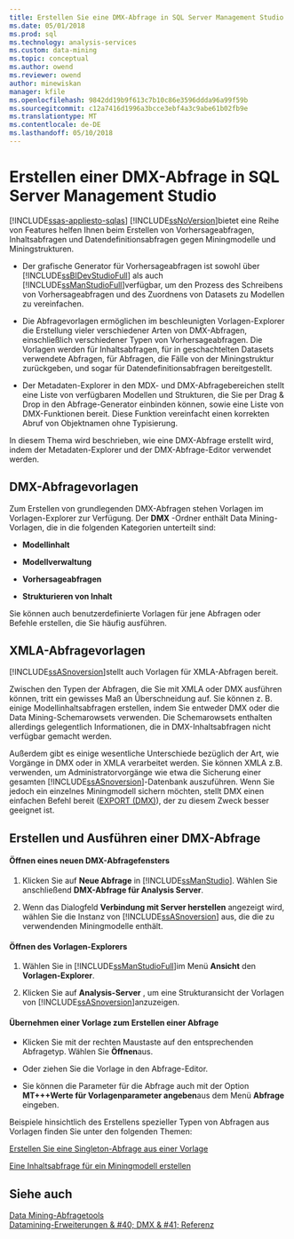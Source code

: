 ```yaml
---
title: Erstellen Sie eine DMX-Abfrage in SQL Server Management Studio | Microsoft Docs
ms.date: 05/01/2018
ms.prod: sql
ms.technology: analysis-services
ms.custom: data-mining
ms.topic: conceptual
ms.author: owend
ms.reviewer: owend
author: minewiskan
manager: kfile
ms.openlocfilehash: 9842dd19b9f613c7b10c86e3596ddda96a99f59b
ms.sourcegitcommit: c12a7416d1996a3bcce3ebf4a3c9abe61b02fb9e
ms.translationtype: MT
ms.contentlocale: de-DE
ms.lasthandoff: 05/10/2018
---
```

# <a name="create-a-dmx-query-in-sql-server-management-studio"></a>Erstellen einer DMX-Abfrage in SQL Server Management Studio
[!INCLUDE[ssas-appliesto-sqlas](../../includes/ssas-appliesto-sqlas.md)]
  [!INCLUDE[ssNoVersion](../../includes/ssnoversion-md.md)]bietet eine Reihe von Features helfen Ihnen beim Erstellen von Vorhersageabfragen, Inhaltsabfragen und Datendefinitionsabfragen gegen Miningmodelle und Miningstrukturen.  
  
-   Der grafische Generator für Vorhersageabfragen ist sowohl über [!INCLUDE[ssBIDevStudioFull](../../includes/ssbidevstudiofull-md.md)] als auch [!INCLUDE[ssManStudioFull](../../includes/ssmanstudiofull-md.md)]verfügbar, um den Prozess des Schreibens von Vorhersageabfragen und des Zuordnens von Datasets zu Modellen zu vereinfachen.  
  
-   Die Abfragevorlagen ermöglichen im beschleunigten Vorlagen-Explorer die Erstellung vieler verschiedener Arten von DMX-Abfragen, einschließlich verschiedener Typen von Vorhersageabfragen. Die Vorlagen werden für Inhaltsabfragen, für in geschachtelten Datasets verwendete Abfragen, für Abfragen, die Fälle von der Miningstruktur zurückgeben, und sogar für Datendefinitionsabfragen bereitgestellt.  
  
-   Der Metadaten-Explorer in den MDX- und DMX-Abfragebereichen stellt eine Liste von verfügbaren Modellen und Strukturen, die Sie per Drag & Drop in den Abfrage-Generator einbinden können, sowie eine Liste von DMX-Funktionen bereit. Diese Funktion vereinfacht einen korrekten Abruf von Objektnamen ohne Typisierung.  
  
 In diesem Thema wird beschrieben, wie eine DMX-Abfrage erstellt wird, indem der Metadaten-Explorer und der DMX-Abfrage-Editor verwendet werden.  
  
##  <a name="BKMK_Templates"></a> DMX-Abfragevorlagen  
 Zum Erstellen von grundlegenden DMX-Abfragen stehen Vorlagen im Vorlagen-Explorer zur Verfügung. Der **DMX** -Ordner enthält Data Mining-Vorlagen, die in die folgenden Kategorien unterteilt sind:  
  
-   **Modellinhalt**  
  
-   **Modellverwaltung**  
  
-   **Vorhersageabfragen**  
  
-   **Strukturieren von Inhalt**  
  
 Sie können auch benutzerdefinierte Vorlagen für jene Abfragen oder Befehle erstellen, die Sie häufig ausführen.  
  
## <a name="xmla-query-templates"></a>XMLA-Abfragevorlagen  
 [!INCLUDE[ssASnoversion](../../includes/ssasnoversion-md.md)]stellt auch Vorlagen für XMLA-Abfragen bereit.  
  
 Zwischen den Typen der Abfragen, die Sie mit XMLA oder DMX ausführen können, tritt ein gewisses Maß an Überschneidung auf. Sie können z. B. einige Modellinhaltsabfragen erstellen, indem Sie entweder DMX oder die Data Mining-Schemarowsets verwenden. Die Schemarowsets enthalten allerdings gelegentlich Informationen, die in DMX-Inhaltsabfragen nicht verfügbar gemacht werden.  
  
 Außerdem gibt es einige wesentliche Unterschiede bezüglich der Art, wie Vorgänge in DMX oder in XMLA verarbeitet werden. Sie können XMLA z.B. verwenden, um Administratorvorgänge wie etwa die Sicherung einer gesamten [!INCLUDE[ssASnoversion](../../includes/ssasnoversion-md.md)]-Datenbank auszuführen. Wenn Sie jedoch ein einzelnes Miningmodell sichern möchten, stellt DMX einen einfachen Befehl bereit ([EXPORT &#40;DMX&#41;](../../dmx/export-dmx.md)), der zu diesem Zweck besser geeignet ist.  
  
##  <a name="BKMK_Building_Queries"></a> Erstellen und Ausführen einer DMX-Abfrage  
  
#### <a name="open-a-new-dmx-query-window"></a>Öffnen eines neuen DMX-Abfragefensters  
  
1.  Klicken Sie auf **Neue Abfrage** in [!INCLUDE[ssManStudio](../../includes/ssmanstudio-md.md)]. Wählen Sie anschließend **DMX-Abfrage für Analysis Server**.  
  
2.  Wenn das Dialogfeld **Verbindung mit Server herstellen** angezeigt wird, wählen Sie die Instanz von [!INCLUDE[ssASnoversion](../../includes/ssasnoversion-md.md)] aus, die die zu verwendenden Miningmodelle enthält.  
  
#### <a name="open-template-explorer"></a>Öffnen des Vorlagen-Explorers  
  
1.  Wählen Sie in [!INCLUDE[ssManStudioFull](../../includes/ssmanstudiofull-md.md)]im Menü **Ansicht** den **Vorlagen-Explorer**.  
  
2.  Klicken Sie auf **Analysis-Server** , um eine Strukturansicht der Vorlagen von [!INCLUDE[ssASnoversion](../../includes/ssasnoversion-md.md)]anzuzeigen.  
  
#### <a name="apply-a-template-to-build-a-query"></a>Übernehmen einer Vorlage zum Erstellen einer Abfrage  
  
-   Klicken Sie mit der rechten Maustaste auf den entsprechenden Abfragetyp. Wählen Sie **Öffnen**aus.  
  
-   Oder ziehen Sie die Vorlage in den Abfrage-Editor.  
  
-   Sie können die Parameter für die Abfrage auch mit der Option **MT+++Werte für Vorlagenparameter angeben**aus dem Menü **Abfrage** eingeben.  
  
 Beispiele hinsichtlich des Erstellens spezieller Typen von Abfragen aus Vorlagen finden Sie unter den folgenden Themen:  
  
 [Erstellen Sie eine Singleton-Abfrage aus einer Vorlage](../../analysis-services/data-mining/create-a-singleton-prediction-query-from-a-template.md)  
  
 [Eine Inhaltsabfrage für ein Miningmodell erstellen](../../analysis-services/data-mining/create-a-content-query-on-a-mining-model.md)  
  
## <a name="see-also"></a>Siehe auch  
 [Data Mining-Abfragetools](../../analysis-services/data-mining/data-mining-query-tools.md)   
 [Datamining-Erweiterungen & #40; DMX & #41; Referenz](../../dmx/data-mining-extensions-dmx-reference.md)  
  
  
